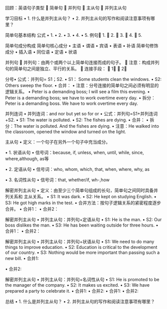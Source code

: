 
回顾：英语句子类型
 简单句
 并列句
 主从句
 并列主从句



学习目标 
• 1. 什么是并列主从句？ 
• 2. 并列主从句的写作和阅读注意事项有哪里？



简单句基本结构
公式 • 1. • 2. • 3. • 4. • 5.
例句 1.  2.  3.  4.  5. 




简单句成分构成
简单句核心成分 • 主语 • 谓语 • 宾语 • 表语 • 补语
简单句修饰成分 • 插入语 • 同位语 • 定语 • 状语





并列句 
 并列句：由两个或两个以上简单句连接而成的句子。 
 注意：构成并列句的简单句之间是独立、平行的关系。 
 连接手段： 
 1） 
 2）



分号• 公式：并列句= S1；S2. 
• S1： Some students clean the windows. 
• S2: Others sweep the floor. 
• 合并： 
• 注意：分号连接的简单句之间必须有明显的逻辑关系。 
• Peter is a demanding boss; I will see a film this evening. 
• Peter is a demanding boss; we have to work overtime every day. 
• 拆分：Peter is a demanding boss. We have to work overtime every day. 




并列连词 
• 并列连词：and nor but yet so for or 
• 公式：并列句=S1+并列连词+S2. 
• S1: The water is polluted. 
• S2: The fishes are dying. 
• 合并： 
• 拆分：The water is polluted. And the fishes are dying. 
• 注意：He walked into the classroom, opened the window and turned on the light.





主从句 
• 定义：一个句子在另外一个句子中充当成分。 

• 1. 状语从句 
• 信号词：because, if, unless, when, until, while, since, where,although, as等 

• 2. 定语从句 • 信号词：who, whom, which, that, when, where, why, as

• 3. 名词性从句 • 信号词：that, whether/if, wh-,how




解密并列主从句 
• 定义：由至少三个简单句组成的长句，简单句之间同时具备并列关系和
主从关系。 
• S1: It was dark. 
• S2: He kept on studying English. 
• S3: He got high marks in the test. 
• 合并方法：按句子逻辑关系的紧密程度逐步合并。 
• 合并1： 
• 合并2：




解密并列主从句 
• 并列主从句：并列句+定语从句 
• S1: He is the man. 
• S2: Our boss dislikes the man. 
• S3: He has been waiting outside for three hours. 
• 合并1： 
• 合并2：


解密并列主从句 
• 并列主从句：并列句+状语从句 
• S1: We need to do many things to improve education. 
• S2: Education is critical to the development of our country. 
• S3: Nothing would be more important than passing such a new bill. 
• 合并1: 

• 合并2:



解密并列主从句 
• 并列主从句：并列句+名词性从句 
• S1: He is promoted to be the manager of the company. 
• S2: It makes us excited. 
• S3: We have prepared a party to celebrate it. 
• 合并1: 
• 合并2: 
• 合并1: 
• 合并2:


总结
• 1. 什么是并列主从句？ 
• 2. 并列主从句的写作和阅读注意事项有哪里？












